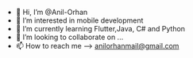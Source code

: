 - 👋 Hi, I’m @Anil-Orhan
- 👀 I’m interested in mobile development
- 🌱 I’m currently learning Flutter,Java, C# and Python 
- 💞️ I’m looking to collaborate on ...
- 📫 How to reach me --> anilorhanmail@gmail.com

<!---
Anil-Orhan/Anil-Orhan is a ✨ special ✨ repository because its `README.md` (this file) appears on your GitHub profile.
You can click the Preview link to take a look at your changes.
--->
